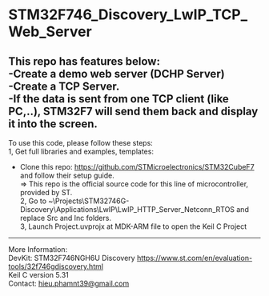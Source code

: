 # STM32F746_Discovery_LwIP_TCP_Web_Server
This repo has features below:<br/>
-Create a demo web server (DCHP Server)<br/>
-Create a TCP Server.<br/>
-If the data is sent from one TCP client (like PC,..), STM32F7 will send them back and display it into the screen.<br/>
------------------------------------------------------------------------------------------
To use this code, please follow these steps: <br/>
1, Get full libraries and examples, templates: <br/>
- Clone this repo: https://github.com/STMicroelectronics/STM32CubeF7 and follow their setup guide.<br/>
=> This repo is the official source code for this line of microcontroller, provided by ST.<br/>
2, Go to ~\Projects\STM32746G-Discovery\Applications\LwIP\LwIP_HTTP_Server_Netconn_RTOS
and replace Src and Inc folders. <br/>
3, Launch Project.uvprojx at MDK-ARM file to open the Keil C Project<br/>
------------------------------------------------------------------------------------------
More Information:<br/>
DevKit: STM32F746NGH6U Discovery https://www.st.com/en/evaluation-tools/32f746gdiscovery.html<br/>
Keil C version 5.31<br/>
Contact: hieu.phamnt39@gmail.com<br/>

